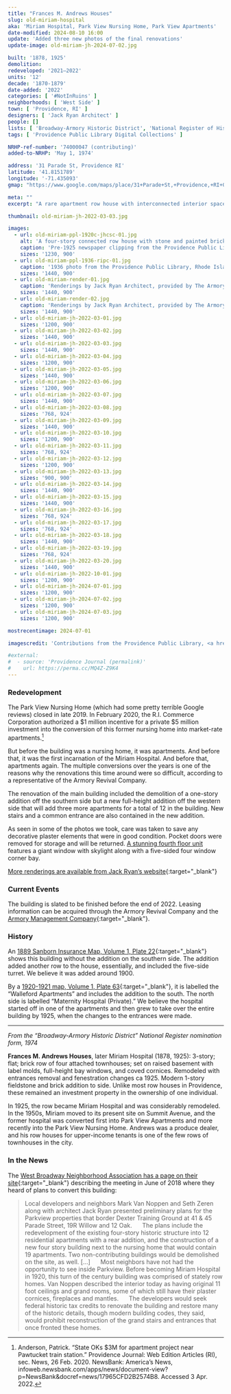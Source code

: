 ```yaml
---
title: "Frances M. Andrews Houses"
slug: old-miriam-hospital
aka: 'Miriam Hospital, Park View Nursing Home, Park View Apartments'
date-modified: 2024-08-10 16:00
update: 'Added three new photos of the final renovations'
update-image: old-miriam-jh-2024-07-02.jpg

built: '1878, 1925'
demolition:
redeveloped: '2021–2022'
units: '12'
decade: '1870-1879'
date-added: '2022'
categories: [ '#NotInRuins' ]
neighborhoods: [ 'West Side' ]
town: [ 'Providence, RI' ]
designers: [ 'Jack Ryan Architect' ]
people: []
lists: [ 'Broadway-Armory Historic District', 'National Register of Historic Places' ]
tags: [ 'Providence Public Library Digital Collections' ]

NRHP-ref-number: '74000047 (contributing)'
added-to-NRHP: 'May 1, 1974'

address: '31 Parade St, Providence RI'
latitude: '41.8151789'
longitude: '-71.435093'
gmap: "https://www.google.com/maps/place/31+Parade+St,+Providence,+RI+02909/@41.8151789,-71.435093,17z/data=!3m1!4b1!4m5!3m4!1s0x89e4459ce2a074cb:0x2841fe8cb86b8055!8m2!3d41.8151789!4d-71.4329043"

meta: ""
excerpt: "A rare apartment row house with interconnected interior spaces and original details gets a facelift and modern new addition"

thumbnail: old-miriam-jh-2022-03-03.jpg

images:
  - url: old-miriam-ppl-1920c-jhcsc-01.jpg
    alt: 'A four-story connected row house with stone and painted brick exterior. Four full height, four-story bay windows give the façade of the building a nice rhythm. The south eastern corner features a full-height turret with windows around five sides. The renovation adds a volume to the rear of the building (the western side) which adds 3 more apartments and circulation stairs.'
    caption: 'Pre-1925 newspaper clipping from the Providence Public Library, John Hutchins Cady Research Scrapbooks Collection. Notice the three front entrance stairways.'
    sizes: '1230, 900'
  - url: old-miriam-ppl-1936-ripc-01.jpg
    caption: '1936 photo from the Providence Public Library, Rhode Island Photograph Collection. Individual apartment stairways are now removed with a central entrance that leads down into the basement level. The southern fourth floor unit already has the large window with skylight.'
    sizes: '1440, 900'
  - url: old-miriam-render-01.jpg
    caption: 'Renderings by Jack Ryan Architect, provided by The Armory Revival Company'
    sizes: '1440, 900'
  - url: old-miriam-render-02.jpg
    caption: 'Renderings by Jack Ryan Architect, provided by The Armory Revival Company'
    sizes: '1440, 900'
  - url: old-miriam-jh-2022-03-01.jpg
    sizes: '1200, 900'
  - url: old-miriam-jh-2022-03-02.jpg
    sizes: '1440, 900'
  - url: old-miriam-jh-2022-03-03.jpg
    sizes: '1440, 900'
  - url: old-miriam-jh-2022-03-04.jpg
    sizes: '1200, 900'
  - url: old-miriam-jh-2022-03-05.jpg
    sizes: '1440, 900'
  - url: old-miriam-jh-2022-03-06.jpg
    sizes: '1200, 900'
  - url: old-miriam-jh-2022-03-07.jpg
    sizes: '1440, 900'
  - url: old-miriam-jh-2022-03-08.jpg
    sizes: '768, 924'
  - url: old-miriam-jh-2022-03-09.jpg
    sizes: '1440, 900'
  - url: old-miriam-jh-2022-03-10.jpg
    sizes: '1200, 900'
  - url: old-miriam-jh-2022-03-11.jpg
    sizes: '768, 924'
  - url: old-miriam-jh-2022-03-12.jpg
    sizes: '1200, 900'
  - url: old-miriam-jh-2022-03-13.jpg
    sizes: '900, 900'
  - url: old-miriam-jh-2022-03-14.jpg
    sizes: '1440, 900'
  - url: old-miriam-jh-2022-03-15.jpg
    sizes: '1440, 900'
  - url: old-miriam-jh-2022-03-16.jpg
    sizes: '768, 924'
  - url: old-miriam-jh-2022-03-17.jpg
    sizes: '768, 924'
  - url: old-miriam-jh-2022-03-18.jpg
    sizes: '1440, 900'
  - url: old-miriam-jh-2022-03-19.jpg
    sizes: '768, 924'
  - url: old-miriam-jh-2022-03-20.jpg
    sizes: '1440, 900'
  - url: old-miriam-jh-2022-10-01.jpg
    sizes: '1200, 900'
  - url: old-miriam-jh-2024-07-01.jpg
    sizes: '1200, 900'
  - url: old-miriam-jh-2024-07-02.jpg
    sizes: '1200, 900'
  - url: old-miriam-jh-2024-07-03.jpg
    sizes: '1200, 900'

mostrecentimage: 2024-07-01

imagescredit: 'Contributions from the Providence Public Library, <a href="//provlibdigital.org/islandora/object/islandora%3A5193" target="_blank">John Hutchins Cady Research Scrapbooks Collection</a> and <a href="//provlibdigital.org/islandora/object/islandora%3A10247" target="_blank">Rhode Island Photograph Collection</a>'

#external:
#  - source: 'Providence Journal (permalink)'
#    url: https://perma.cc/MQ4Z-Z9K4
---
```


### Redevelopment

The Park View Nursing Home (which had some pretty terrible Google reviews) closed in late 2019. In February 2020, the R.I. Commerce Corporation authorized a $1 million incentive for a private $5 million investment into the conversion of this former nursing home into market-rate apartments.[^1]

[^1]: Anderson, Patrick. “State OKs $3M for apartment project near Pawtucket train station.” Providence Journal: Web Edition Articles (RI), sec. News, 26 Feb. 2020. NewsBank: America’s News, infoweb.newsbank.com/apps/news/document-view?p=NewsBank&docref=news/17965CFD2B2574B8. Accessed 3 Apr. 2022.

But before the building was a nursing home, it was apartments. And before that, it was the first incarnation of the Miriam Hospital. And before that, apartments again. The multiple conversions over the years is one of the reasons why the renovations this time around were so difficult, according to a representative of the Armory Revival Company.

The renovation of the main building included the demolition of a one-story addition off the southern side but a new full-height addition off the western side that will add three more apartments for a total of 12 in the building. New stairs and a common entrance are also contained in the new addition.

As seen in some of the photos we took, care was taken to save any decorative plaster elements that were in good condition. Pocket doors were removed for storage and will be returned. [A stunning fourth floor unit](#photo-old-miriam-jh-2022-03-18) features a giant window with skylight along with a five-sided four window corner bay.

[More renderings are available from Jack Ryan’s website](//www.jackryanarchitect.com/parkview){:target="_blank"}


### Current Events

The building is slated to be finished before the end of 2022. Leasing information can be acquired through the Armory Revival Company and the [Armory Management Company](http://armorymanagement.com){:target="_blank"}.


### History

An [1889 Sanborn Insurance Map, Volume 1, Plate 22](http://hdl.loc.gov/loc.gmd/g3774pm.g3774pm_g08099188901){:target="_blank"} shows this building without the addition on the southern side. The addition added another row to the house, essentially, and included the five-side turret. We believe it was added around 1900.

By a [1920-1921 map, Volume 1, Plate 63](http://hdl.loc.gov/loc.gmd/g3774pm.g3774pm_g08099192001){:target="_blank"}, it is labelled the “Walleford Apartments” and includes the addition to the south. The north side is labelled “Maternity Hospital (Private).” We believe the hospital started off in one of the apartments and then grew to take over the entire building by 1925, when the changes to the entrances were made.

***

_From the “Broadway-Armory Historic District” National Register nomination form, 1974_

**Frances M. Andrews Houses**, later Miriam Hospital (1878, 1925): 3-story; flat; brick row of four attached townhouses; set on raised basement with label molds, full-height bay windows, and coved cornices. Remodeled with entrances removal and fenestration changes ca 1925. Modern 1-story fieldstone and brick addition to side. Unlike most row houses in Providence, these remained an investment property in the ownership of one individual.

In 1925, the row became Miriam Hospital and was considerably remodeled. In the 1950s, Miriam moved to its present site on Summit Avenue, and the former hospital was converted first into Park View Apartments and more recently into the Park View Nursing Home. Andrews was a produce dealer, and his row houses for upper-income tenants is one of the few rows of townhouses in the city.


### In the News

The [West Broadway Neighborhood Association has a page on their site](//www.wbna.org/news/2018/6/14/cdc-reviews-parkview-nursing-home-1492-westminster){:target="_blank"} describing the meeting in June of 2018 where they heard of plans to convert this building:

> Local developers and neighbors Mark Van Noppen and Seth Zeren along with architect Jack Ryan presented preliminary plans for the Parkview properties that border Dexter Training Ground at 41 & 45 Parade Street, 19R Willow and 12 Oak.
&nbsp;&nbsp;&nbsp;&nbsp;&nbsp;The plans include the redevelopment of the existing four-story historic structure into 12 residential apartments with a rear addition, and the construction of a new four story building next to the nursing home that would contain 19 apartments. Two non-contributing buildings would be demolished on the site, as well. […]
&nbsp;&nbsp;&nbsp;&nbsp;&nbsp;Most neighbors have not had the opportunity to see inside Parkview. Before becoming Miriam Hospital in 1920, this turn of the century building was comprised of stately row homes. Van Noppen described the interior today as having original 11 foot ceilings and grand rooms, some of which still have their plaster cornices, fireplaces and mantles.
&nbsp;&nbsp;&nbsp;&nbsp;&nbsp;The developers would seek federal historic tax credits to renovate the building and restore many of the historic details, though modern building codes, they said, would prohibit reconstruction of the grand stairs and entrances that once fronted these homes.
